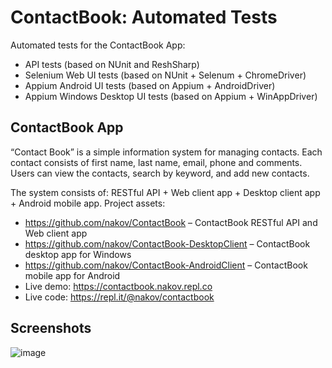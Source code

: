 # ContactBook: Automated Tests

Automated tests for the ContactBook App:
 - API tests (based on NUnit and ReshSharp)
 - Selenium Web UI tests (based on NUnit + Selenum + ChromeDriver)
 - Appium Android UI tests (based on Appium + AndroidDriver)
 - Appium Windows Desktop UI tests (based on Appium + WinAppDriver)

## ContactBook App

“Contact Book” is a simple information system for managing contacts. Each contact consists of first name, last name, email, phone and comments. Users can view the contacts, search by keyword, and add new contacts.

The system consists of: RESTful API + Web client app + Desktop client app + Android mobile app. Project assets:
 - https://github.com/nakov/ContactBook – ContactBook RESTful API and Web client app
 - https://github.com/nakov/ContactBook-DesktopClient – ContactBook desktop app for Windows
 - https://github.com/nakov/ContactBook-AndroidClient – ContactBook mobile app for Android
 - Live demo: https://contactbook.nakov.repl.co
 - Live code: https://repl.it/@nakov/contactbook

## Screenshots

![image](https://user-images.githubusercontent.com/1689586/108627057-4ba74a00-745c-11eb-9635-7a1092b5f0c9.png)

